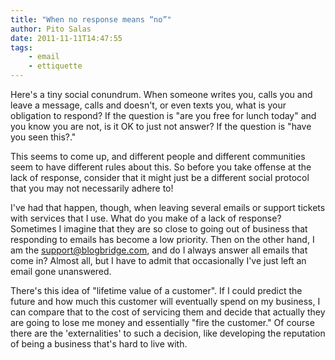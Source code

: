 ```yaml
---
title: "When no response means “no”"
author: Pito Salas
date: 2011-11-11T14:47:55
tags:
    - email
    - ettiquette
---
```




Here's a tiny social conundrum. When someone writes you, calls you and leave a
message, calls and doesn't, or even texts you, what is your obligation to
respond? If the question is "are you free for lunch today" and you know you
are not, is it OK to just not answer? If the question is "have you seen
this?."

This seems to come up, and different people and different communities seem to
have different rules about this. So before you take offense at the lack of
response, consider that it might just be a different social protocol that you
may not necessarily adhere to!

I've had that happen, though, when leaving several emails or support tickets
with services that I use. What do you make of a lack of response? Sometimes I
imagine that they are so close to going out of business that responding to
emails has become a low priority. Then on the other hand, I am the
support@blogbridge.com, and do I always answer all emails that come in? Almost
all, but I have to admit that occasionally I've just left an email gone
unanswered.

There's this idea of "lifetime value of a customer". If I could predict the
future and how much this customer will eventually spend on my business, I can
compare that to the cost of servicing them and decide that actually they are
going to lose me money and essentially "fire the customer." Of course there
are the 'externalities' to such a decision, like developing the reputation of
being a business that's hard to live with.


